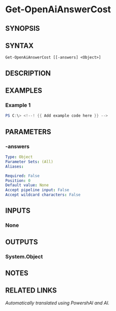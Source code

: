 ﻿---
external help file: powershai-help.xml
Module Name: powershai
online version:
schema: 2.0.0
---

# Get-OpenAiAnswerCost

## SYNOPSIS
<!--! {{ Fill in the Synopsis }} -->

## SYNTAX

```
Get-OpenAiAnswerCost [[-answers] <Object>]
```

## DESCRIPTION
<!--! {{ Fill in the Description }} -->

## EXAMPLES

### Example 1
```powershell
PS C:\> <!--! {{ Add example code here }} -->
```

<!--! {{ Add example description here }} -->

## PARAMETERS

### -answers
<!--! {{ Fill answers Description }} -->

```yaml
Type: Object
Parameter Sets: (All)
Aliases:

Required: False
Position: 0
Default value: None
Accept pipeline input: False
Accept wildcard characters: False
```

## INPUTS

### None

## OUTPUTS

### System.Object
## NOTES

## RELATED LINKS



<!--PowershaiAiDocBlockStart-->
_Automatically translated using PowershAI and AI._
<!--PowershaiAiDocBlockEnd-->

